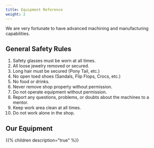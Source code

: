 ```yaml
---
title: Equipment Reference
weight: 2
---
```


We are very fortunate to have advanced machining and manufacturing capabilities.

## General Safety Rules
1. Safety glasses must be worn at all times.
2. All loose jewelry removed or secured.
3. Long hair must be secured (Pony Tail, etc.)
4. No open toed shoes (Sandals, Flip Flops, Crocs, etc.)
5. No food or drinks.
6. Never remove shop property without permission.
7. Do not operate equipment without permission.
8. Report any questions, problems, or doubts about the machines to a mentor.
9. Keep work area clean at all times.
10. Do not work alone in the shop.

## Our Equipment

{{% children description="true" %}}